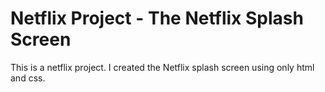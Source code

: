 # Netflix Project - The Netflix Splash Screen
This is a netflix project. I created the Netflix splash screen using only html and css. 
